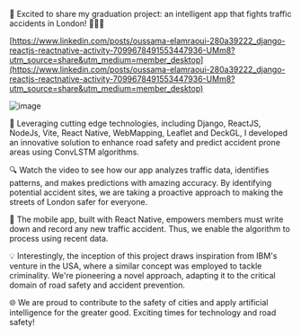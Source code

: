 

🚦 Excited to share my graduation project: an intelligent app that fights traffic accidents in London! 🚗🚕🚦

[https://www.linkedin.com/posts/oussama-elamraoui-280a39222_django-reactjs-reactnative-activity-7099678491553447936-UMm8?utm_source=share&utm_medium=member_desktop](https://www.linkedin.com/posts/oussama-elamraoui-280a39222_django-reactjs-reactnative-activity-7099678491553447936-UMm8?utm_source=share&utm_medium=member_desktop)

![image](https://github.com/Oussama-elamraoui/webApp-pfe/assets/146080426/f0a4afbd-ffb4-46b4-a915-4b61025f6a3c)

🌟 Leveraging cutting edge technologies, including Django, ReactJS, NodeJs, Vite, React Native, WebMapping, Leaflet and DeckGL, I developed an innovative solution to enhance road safety and predict accident prone areas using ConvLSTM algorithms.

🔍 Watch the video to see how our app analyzes traffic data, identifies patterns, and makes predictions with amazing accuracy. By identifying potential accident sites, we are taking a proactive approach to making the streets of London safer for everyone.

📱 The mobile app, built with React Native, empowers members must write down and record any new traffic accident. Thus, we enable the algorithm to process using recent data.

💡 Interestingly, the inception of this project draws inspiration from IBM's venture in the USA, where a similar concept was employed to tackle criminality. We're pioneering a novel approach, adapting it to the critical domain of road safety and accident prevention.

🌐 We are proud to contribute to the safety of cities and apply artificial intelligence for the greater good. Exciting times for technology and road safety! 
